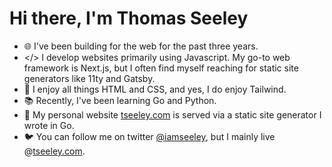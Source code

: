 # Hi there, I'm Thomas Seeley
- 🌐 I've been building for the web for the past three years.
- </> I develop websites primarily using Javascript. My go-to web framework is Next.js, but I often find myself reaching for static site generators like 11ty and Gatsby.
- 🎨 I enjoy all things HTML and CSS, and yes, I do enjoy Tailwind.
- 📚 Recently, I've been learning Go and Python. 
- 👤 My personal website [tseeley.com](https://tseeley.com/site/home) is served via a static site generator I wrote in Go.
- 🐦 You can follow me on twitter [@iamseeley](https://twitter.com/iamseeley), but I mainly live  @[tseeley.com](https://tseeley.com/site/home). 
